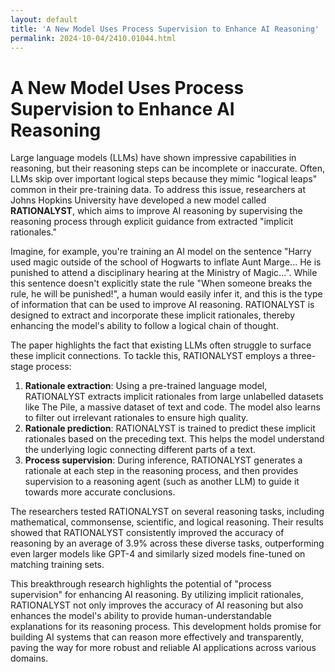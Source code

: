 ```yaml
---
layout: default
title: 'A New Model Uses Process Supervision to Enhance AI Reasoning'
permalink: 2024-10-04/2410.01044.html
---
```

# A New Model Uses Process Supervision to Enhance AI Reasoning

Large language models (LLMs) have shown impressive capabilities in reasoning, but their reasoning steps can be incomplete or inaccurate. Often, LLMs skip over important logical steps because they mimic "logical leaps" common in their pre-training data. To address this issue, researchers at Johns Hopkins University have developed a new model called **RATIONALYST**, which aims to improve AI reasoning by supervising the reasoning process through explicit guidance from extracted "implicit rationales."

Imagine, for example, you're training an AI model on the sentence "Harry used magic outside of the school of Hogwarts to inflate Aunt Marge... He is punished to attend a disciplinary hearing at the Ministry of Magic...". While this sentence doesn't explicitly state the rule "When someone breaks the rule, he will be punished!", a human would easily infer it, and this is the type of information that can be used to improve AI reasoning. RATIONALYST is designed to extract and incorporate these implicit rationales, thereby enhancing the model's ability to follow a logical chain of thought.

The paper highlights the fact that existing LLMs often struggle to surface these implicit connections. To tackle this, RATIONALYST employs a three-stage process:

1. **Rationale extraction**: Using a pre-trained language model, RATIONALYST extracts implicit rationales from large unlabelled datasets like The Pile, a massive dataset of text and code. The model also learns to filter out irrelevant rationales to ensure high quality.
2. **Rationale prediction**: RATIONALYST is trained to predict these implicit rationales based on the preceding text. This helps the model understand the underlying logic connecting different parts of a text.
3. **Process supervision**: During inference, RATIONALYST generates a rationale at each step in the reasoning process, and then provides supervision to a reasoning agent (such as another LLM) to guide it towards more accurate conclusions.

The researchers tested RATIONALYST on several reasoning tasks, including mathematical, commonsense, scientific, and logical reasoning. Their results showed that RATIONALYST consistently improved the accuracy of reasoning by an average of 3.9% across these diverse tasks, outperforming even larger models like GPT-4 and similarly sized models fine-tuned on matching training sets.

This breakthrough research highlights the potential of "process supervision" for enhancing AI reasoning. By utilizing implicit rationales, RATIONALYST not only improves the accuracy of AI reasoning but also enhances the model's ability to provide human-understandable explanations for its reasoning process. This development holds promise for building AI systems that can reason more effectively and transparently, paving the way for more robust and reliable AI applications across various domains.
